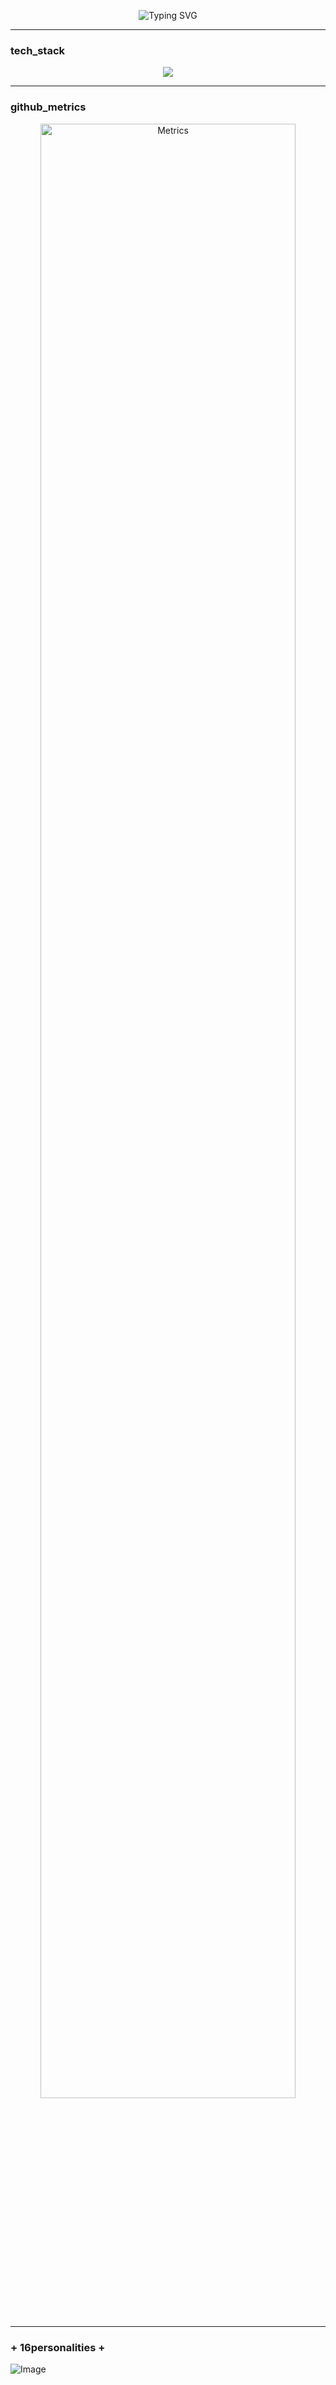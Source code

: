 <p align="center">
  <img src="https://readme-typing-svg.herokuapp.com?font=Fira+Code&duration=2000&pause=1000&center=true&width=435&lines=web-dev" alt="Typing SVG" />
</p>

---

### tech_stack

<p align="center">
  <img src="https://skillicons.dev/icons?i=js,ts,go,php,react,nextjs,redis,docker" />
</p>

---

### github_metrics

<p align="center">
  <img src="https://github.com/codedblue-gh/codedblue-gh/blob/main/github-metrics.svg" alt="Metrics" width="90%"/>
</p>

---

### + 16personalities +

![Image](https://github.com/user-attachments/assets/4c8fd937-9a21-41ec-afeb-918a52ae7f09)
